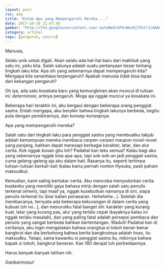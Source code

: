 ```yaml
---
layout: post
rss: ada
title: "Entah Apa yang Mempengaruhi Mereka...."
date: 2017-10-20 21:47:58
gambar: "http://lh3.googleusercontent.com/-ewtoBeAlXP4/Wen9j7VStrI/AAAAAAAACg8/KJJ2tDaaYMgewQVa49rgMm6BaBX8GFBdQCLcBGAs/s900/tidak-memiliki-hobi-700x394.png"
category: artikel
tags: [pengaruh, sastra]
---
```


Manusia,

Selalu unik untuk digali. Akan selalu ada hal-hal baru dari makhluk yang satu ini, yaitu kita. Salah satunya adalah suatu pertanyaan besar tentang tingkah laku kita: Apa sih yang sebenarnya dapat mempengaruhi kita? Mengapa kita senantiasa terpengaruh? Apakah manusia tidak bisa lepas dari kekangan pengaruh?

Oh iya, ada satu kosakata baru yang kemungkinan akan muncul di tulisan ini: _determinasi_, artinya pengaruh. Moga aja nggak muncul ya kosakata ini.

Beberapa hari terakhir ini, aku bergaul dengan beberapa orang penggiat sastra. Entah mengapa, aku berpikir bahwa tingkah lakunya berbeda, begitu pula dengan pemikirannya, dan konsep-konsepnya.

Apa yang mempengaruhi mereka?

Salah satu dari tingkah laku para penggiat sastra yang membuatku takjub adalah kemampuan mereka membaca cerpen-cerpen maupun novel-novel yang panjang, bahkan dapat meresapi berbagai karakter, latar, dan alur cerita. Kok nggak bosan gitu loh? Padahal kan teks semua? Kalau bagi aku yang sebenarnya nggak bisa apa-apa, tapi sok-sok-an jadi penggiat sastra, cuma geleng-geleng aja aku dalam hati. Rasanya itu, seperti tertimpa tulisan-tulisan berkali-kali (kalau kamu pernah nonton Hyouka, pasti paham maksudku).

Kemudian, kami saling bertukar cerita. Aku mencoba menyodorkan cerita buatanku yang memiliki gaya bahasa mirip dengan salah satu penulis terkenal (ehem), tapi maaf ya, nggak kusebutkan namanya di sini, siapa penulis terkenal itu (biar kalian penasaran. Hehehehe...). Setelah dia membacanya, ternyata ada beberapa kekurangan di dalam cerita yang kubuat (oh no...), dan menurutku fatal banget sih: karakter yang kurang kuat, latar yang kurang pas, alur yang terlalu cepat (kayaknya kalau ini nggak terlalu masalah), dan yang paling fatal adalah persepsi pembaca dan penulis yang sangat berbeda bahkan bertentangan. Waduh! Padahal kan di ceritanya, aku ingin mengatakan bahwa orangtua si tokoh benar-benar bangkrut dan dia berbohong bahwa berita bangkrutnya adalah hoax, itu maksudku. Tetapi, sama kawanku si penggiat sastra itu, mikirnya bahwa bapak si tokoh, bangkrut beneran. Kan 180 derajat tuh perbedaannya.

Harus banyak-banyak latihan nih.

_Ganbarimasu!_